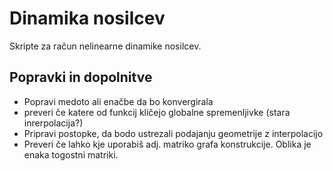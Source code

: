 # Dinamika nosilcev
Skripte za račun nelinearne dinamike nosilcev.

## Popravki in dopolnitve

- Popravi medoto ali enačbe da bo konvergirala
- preveri če katere od funkcij kličejo globalne spremenljivke (stara inrerpolacija?)
- Pripravi postopke, da bodo ustrezali podajanju geometrije z interpolacijo
- Preveri če lahko kje uporabiš adj. matriko grafa konstrukcije. Oblika je enaka togostni matriki.
